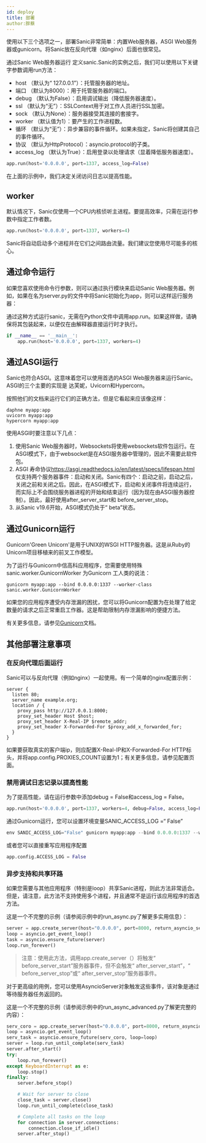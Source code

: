 ```yaml
---
id: deploy
title: 部署
author:胖蔡
---
```


使用以下三个选项之一，部署Sanic非常简单：内置Web服务器，ASGI Web服务器或gunicorn。将Sanic放在反向代理（如nginx）后面也很常见。

通过Sanic Web服务器运行
定义sanic.Sanic的实例之后，我们可以使用以下关键字参数调用run方法：

- host （默认为“ 127.0.0.1”）：托管服务器的地址。
- 端口 （默认为8000）：用于托管服务器的端口。
- debug （默认为False）：启用调试输出（降低服务器速度）。
- ssl （默认为“无”）：SSLContext用于对工作人员进行SSL加密。
- sock （默认为None）：服务器接受其连接的套接字。
- worker （默认值为1）：要产生的工作进程数。
- 循环 （默认为“无”）：异步兼容的事件循环。如果未指定，Sanic将创建其自己的事件循环。
- 协议 （默认为HttpProtocol）：asyncio.protocol的子类。
- access_log （默认为True）：启用登录以处理请求（显着降低服务器速度）。

```python
app.run(host='0.0.0.0', port=1337, access_log=False)
```

在上面的示例中，我们决定关闭访问日志以提高性能。

## worker
默认情况下，Sanic仅使用一个CPU内核侦听主进程。要提高效率，只需在运行参数中指定工作者数。

```python
app.run(host='0.0.0.0', port=1337, workers=4)
```
Sanic将自动启动多个进程并在它们之间路由流量。我们建议您使用尽可能多的核心。

## 通过命令运行
如果您喜欢使用命令行参数，则可以通过执行模块来启动Sanic Web服务器。例如，如果在名为server.py的文件中将Sanic初始化为app，则可以这样运行服务器：

通过这种方式运行sanic，无需在Python文件中调用app.run。如果这样做，请确保将其包装起来，以便仅在由解释器直接运行时才执行。

```python
if __name__ == '__main__':
    app.run(host='0.0.0.0', port=1337, workers=4)
```

## 通过ASGI运行
Sanic也符合ASGI。这意味着您可以使用首选的ASGI Web服务器来运行Sanic。ASGI的三个主要的实现是 达芙妮，Uvicorn和Hypercorn。

按照他们的文档来运行它们的正确方法，但是它看起来应该像这样：

```doc
daphne myapp:app
uvicorn myapp:app
hypercorn myapp:app
```
使用ASGI时要注意以下几点：

1. 使用Sanic Web服务器时，Websockets将使用websockets软件包运行。在ASGI模式下，由于websocket是在ASGI服务器中管理的，因此不需要此软件包。
2. ASGI 寿命协议<https://asgi.readthedocs.io/en/latest/specs/lifespan.html>仅支持两个服务器事件：启动和关闭。Sanic有四个：启动之前，启动之后，关闭之前和关闭之后。因此，在ASGI模式下，启动和关闭事件将连续运行，而实际上不会围绕服务器进程的开始和结束运行（因为现在由ASGI服务器控制）。因此，最好使用after_server_start和 before_server_stop。
3. 从Sanic v19.6开始，ASGI模式仍处于“ beta”状态。

## 通过Gunicorn运行
Gunicorn'Green Unicorn'是用于UNIX的WSGI HTTP服务器。这是从Ruby的Unicorn项目移植来的前叉工作模型。

为了运行与Gunicorn中信高科应用程序，您需要使用特殊sanic.worker.GunicornWorker 为Gunicorn 工人类的说法：
```shell
gunicorn myapp:app --bind 0.0.0.0:1337 --worker-class sanic.worker.GunicornWorker
```
如果您的应用程序遭受内存泄漏的困扰，您可以将Gunicorn配置为在处理了给定数量的请求之后正常重启工作器。这是帮助限制内存泄漏影响的便捷方法。

有关更多信息，请参见[Gunicorn](http://docs.gunicorn.org/en/latest/settings.html#max-requests)文档。

## 其他部署注意事项
### 在反向代理后面运行
Sanic可以与反向代理（例如nginx）一起使用。有一个简单的nginx配置示例：

```shell
server {
  listen 80;
  server_name example.org;
  location / {
    proxy_pass http://127.0.0.1:8000;
    proxy_set_header Host $host;
    proxy_set_header X-Real-IP $remote_addr;
    proxy_set_header X-Forwarded-For $proxy_add_x_forwarded_for;
  }
}
```
如果要获取真实的客户端ip，则应配置X-Real-IP和X-Forwarded-For HTTP标头，并将app.config.PROXIES_COUNT设置为1；有关更多信息，请参见配置页面。

### 禁用调试日志记录以提高性能
为了提高性能，请在运行参数中添加debug = False和access_log = False。

```python
app.run(host='0.0.0.0', port=1337, workers=4, debug=False, access_log=False)
```
通过Gunicorn运行，您可以设置环境变量SANIC_ACCESS_LOG =“ False”

```python
env SANIC_ACCESS_LOG="False" gunicorn myapp:app --bind 0.0.0.0:1337 --worker-class sanic.worker.GunicornWorker --log-level warning\
```
或者您可以直接重写应用程序配置

```python
app.config.ACCESS_LOG = False
```
### 异步支持和共享环路
如果您需要与其他应用程序（特别是loop）共享Sanic进程，则此方法非常适合。但是，请注意，此方法不支持使用多个进程，并且通常不是运行该应用程序的首选方法。

这是一个不完整的示例（请参阅示例中的run_async.py了解更多实用信息）：

```python
server = app.create_server(host="0.0.0.0", port=8000, return_asyncio_server=True)
loop = asyncio.get_event_loop()
task = asyncio.ensure_future(server)
loop.run_forever()
```
> 注意：使用此方法，调用app.create_server（）将触发“ before_server_start”服务器事件，但不会触发“ after_server_start”，“ before_server_stop”或“ after_server_stop”服务器事件。

对于更高级的用例，您可以使用AsyncioServer对象触发这些事件，该对象是通过等待服务器任务返回的。

这是一个不完整的示例（请参阅示例中的run_async_advanced.py了解更完整的内容）：

```python
serv_coro = app.create_server(host="0.0.0.0", port=8000, return_asyncio_server=True)
loop = asyncio.get_event_loop()
serv_task = asyncio.ensure_future(serv_coro, loop=loop)
server = loop.run_until_complete(serv_task)
server.after_start()
try:
    loop.run_forever()
except KeyboardInterrupt as e:
    loop.stop()
finally:
    server.before_stop()

    # Wait for server to close
    close_task = server.close()
    loop.run_until_complete(close_task)

    # Complete all tasks on the loop
    for connection in server.connections:
        connection.close_if_idle()
    server.after_stop()
```
